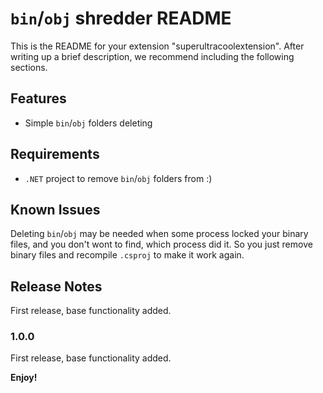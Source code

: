 # `bin`/`obj` shredder README

This is the README for your extension "superultracoolextension". After writing up a brief description, we recommend including the following sections.

## Features

- Simple `bin`/`obj` folders deleting

## Requirements

- `.NET` project to remove `bin`/`obj` folders from :)

## Known Issues

Deleting `bin`/`obj` may be needed when some process locked your binary files, and you don't wont to find, which process did it. 
So you just remove binary files and recompile `.csproj` to make it work again.

## Release Notes

First release, base functionality added.

### 1.0.0

First release, base functionality added.

**Enjoy!**
